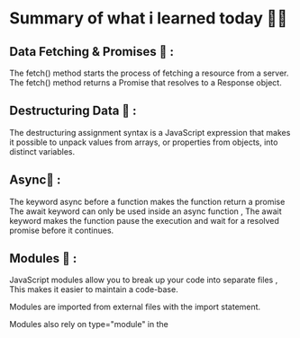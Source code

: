 
# Summary of what i learned today 🧑‍🏫


## Data Fetching & Promises 🚩 :
The fetch() method starts the process of fetching a resource from a server.
The fetch() method returns a Promise that resolves to a Response object.

## Destructuring Data 🚩 :
The destructuring assignment syntax is a JavaScript expression that makes it possible to unpack values from arrays, or properties from objects, into distinct variables.

## Async🚩 :
The keyword async before a function makes the function return a promise
The await keyword can only be used inside an async function , The await keyword makes the function pause the execution and wait for a resolved promise before it continues.

## Modules 🚩 :
JavaScript modules allow you to break up your code into separate files , This makes it easier to maintain a code-base.

Modules are imported from external files with the import statement.

Modules also rely on type="module" in the <script> tag.

# DELIEVERABLES	💻


## RickandMorty

![RickandMorty](https://github.com/ibaasalman/Mastering-Javascript-in-20-days/blob/main/day6.jpg)
